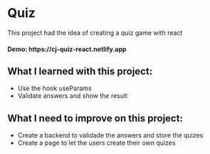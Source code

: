<h1>Quiz</h1>

<p>This project had the idea of creating a quiz game with react</p>

<h4>Demo: https://cj-quiz-react.netlify.app</h4>

<h2> What I learned with this project: </h2>
<ul>
    <li>Use the hook useParams</li>
    <li>Validate answers and show the result</li>
</ul>

<h2> What I need to improve on this project: </h2>
<ul>
    <li>Create a backend to validade the answers and store the quizes</li>
    <li>Create a page to let the users create their own quizes</li>
</ul>
